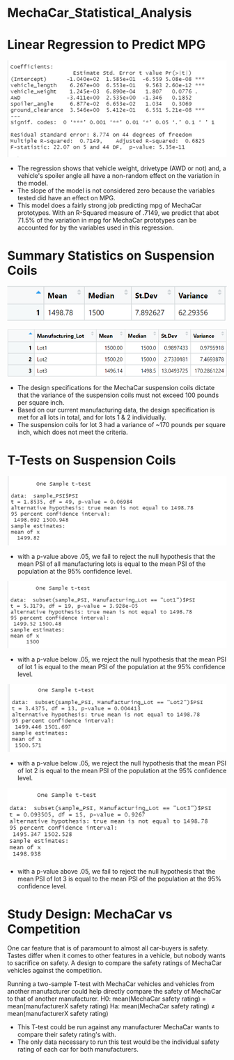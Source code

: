 # MechaCar_Statistical_Analysis

# Linear Regression to Predict MPG

![MLR](Images/MLR.PNG)

- The regression shows that vehicle weight, drivetype (AWD or not) and, a vehicle's spoiler angle all have a non-random effect on the variation in the model. 
- The slope of the model is not considered zero because the variables tested did have an effect on MPG.
- This model does a fairly strong job predicting mpg of MechaCar prototypes. With an R-Squared measure of .7149, we predict that abot 71.5% of the variation in mpg for MechaCar prototypes can be accounted for by the variables used in this regression.

# Summary Statistics on Suspension Coils

![total](Images/total_summary.PNG)




![lot](Images/lot_summary.PNG)

- The design specifications for the MechaCar suspension coils dictate that the variance of the suspension coils must not exceed 100 pounds per square inch.
- Based on our current manufacturing data, the design specification is met for all lots in total, and for lots 1 & 2 individually. 
- The suspension coils for lot 3 had a variance of ~170 pounds per square inch, which does not meet the criteria. 


# T-Tests on Suspension Coils

![across](Images/1_sample_t.PNG)

- with a p-value above .05, we fail to reject the null hypothesis that the mean PSI of all manufacturing lots is equal to the mean PSI of the population at the 95% confidence level.  


![1](Images/t1.PNG)


- with a p-value below .05, we reject the null hypothesis that the mean PSI of lot 1 is equal to the mean PSI of the population at the 95% confidence level.


![2](Images/t2.PNG)

- with a p-value below .05, we reject the null hypothesis that the mean PSI of lot 2 is equal to the mean PSI of the population at the 95% confidence level.


![3](Images/t3.PNG)

- with a p-value above .05, we fail to reject the null hypothesis that the mean PSI of lot 3 is equal to the mean PSI of the population at the 95% confidence level.



# Study Design: MechaCar vs Competition

One car feature that is of paramount to almost all car-buyers is safety. Tastes differ when it comes to other features in a vehicle, but nobody wants to sacrifice on safety. A design to compare the safety ratings of MechaCar vehicles against the competition. 

Running a two-sample T-test with MechaCar vehicles and vehicles from another manufacturer could help directly compare the safety of MechaCar to that of another manufacturer.
H0: mean(MechaCar safety rating) = mean(manufacturerX safety rating)
Ha: mean(MechaCar safety rating) ≠ mean(manufacturerX safety rating)

- This T-test could be run against any manufacturer MechaCar wants to compare their safety rating's with. 
- The only data necessary to run this test would be the individual safety rating of each car for both manufacturers.
